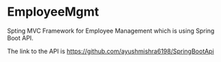 # EmployeeMgmt

Spting MVC Framework for Employee Management which is using Spring Boot API.

The link to the API is https://github.com/ayushmishra6198/SpringBootApi
